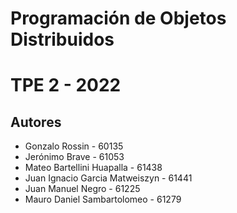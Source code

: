 # Programación de Objetos Distribuidos

# TPE 2 - 2022

## Autores

+ Gonzalo Rossin - 60135
+ Jerónimo Brave - 61053
+ Mateo Bartellini Huapalla - 61438
+ Juan Ignacio Garcia Matweiszyn - 61441
+ Juan Manuel Negro - 61225
+ Mauro Daniel Sambartolomeo - 61279
